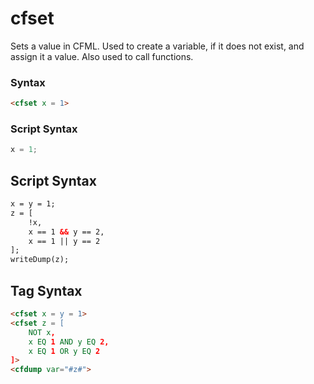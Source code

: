 # cfset

Sets a value in CFML. Used to create a variable, if it
 does not exist, and assign it a value. Also used to call
 functions.

### Syntax

```html
<cfset x = 1>
```

### Script Syntax

```javascript
x = 1;
```

## Script Syntax

```html
x = y = 1; 
z = [ 
    !x, 
    x == 1 && y == 2, 
    x == 1 || y == 2 
]; 
writeDump(z);
```

## Tag Syntax

```html
<cfset x = y = 1> 
<cfset z = [ 
    NOT x, 
    x EQ 1 AND y EQ 2, 
    x EQ 1 OR y EQ 2 
]> 
<cfdump var="#z#">
```
